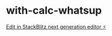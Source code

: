 # with-calc-whatsup

[Edit in StackBlitz next generation editor ⚡️](https://stackblitz.com/~/github.com/seofir/with-calc-whatsup)